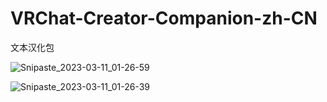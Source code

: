 # VRChat-Creator-Companion-zh-CN
文本汉化包

![Snipaste_2023-03-11_01-26-59](https://user-images.githubusercontent.com/8389962/224382790-75e21e34-981a-452f-9325-17f18f412344.png)

![Snipaste_2023-03-11_01-26-39](https://user-images.githubusercontent.com/8389962/224382810-ca473242-2238-49b0-8cbe-f0f4ebbe2da0.png)
